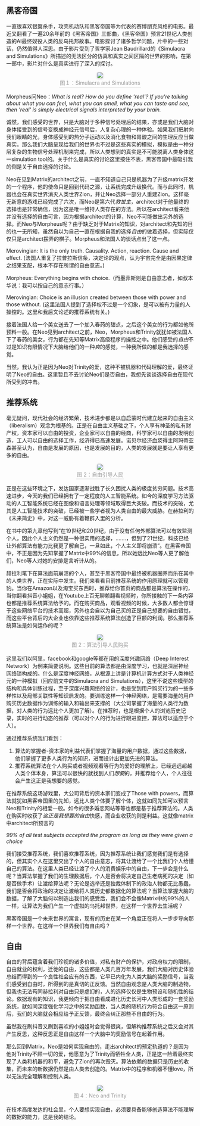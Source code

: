 ## 黑客帝国

一直很喜欢银翼杀手，攻壳机动队和黑客帝国等为代表的赛博朋克风格的电影。最近又翻看了一遍20余年前的《黑客帝国》三部曲，《黑客帝国》预言21世纪人类创造的AI最终奴役人类的反乌托邦故事。电影探讨了诸多哲学问题，片中的一些对话，仍然值得人深思。由于影片受到了哲学家Jean Baudrillard的《Simulacra and Simulations》所描述的无法区分的仿真和真实之间区隔的世界的影响，在第一部中，影片对什么是真实进行了深入的探讨。

<center>
    <img style="border-radius: 0.2525em;
    box-shadow: 0 2px 4px 0 rgba(34,36,38,.12),0 2px 6px 0 rgba(34,36,38,.08);" 
    src="https://raw.githubusercontent.com/Kaimaoge/Kaimaoge.github.io/master/images/simulcra-and-simulation.png">
    <br>
    <div style="color:orange; border-bottom: 1px solid #d9d9d9;
    display: inline-block;
    color: #999;
    padding: 2px;">图１：Simulacra and Simulations</div>
</center>

Morpheus问Neo：*What is real? How do you define 'real'? If you're talking about what you can feel, what you can smell, what you can taste and see, then 'real' is simply electrical signals interpreted by your brain.*

诚然，我们感受的世界，只是大脑对于多种信号处理后的结果，亦或是我们大脑对身体接受到的信号变换成神经元信号后，人复杂心理的一种体验。如果我们把射向我们眼睛的光，身体感受到的热分子运动以及消化食物和胃酸之间的生理反应当做真实。那么我们大脑呈现给我们的世界也不过是这些真实的模拟，模拟是由一种分层复杂的生物信号处理机制来完成，所以人类想到的真实是不可能脱离人类身体这一simulation tool的。关于什么是真实的讨论这里按住不表，黑客帝国中最吸引我的倒是关于自由选择的讨论。

Neo在见到Matrix的architect之前，一直不知道自己只是机器为了升级matrix开发的一个程序，他的使命只是回到代码之源，让系统完成升级换代。而与此同时，机器也会在真实世界消灭人类世界Zion，并让Neo选择一部分人重建Zion。这样毫无新意的游戏已经完成了六次，而Neo是第六代*救世主*，architect对于他最终的选择也是非常确信，因为这是唯一维持人类存在的方法。所以在architect看来他并没有选择的自由可言，因为根据architect的计算，Neo不可能做出另外的选择。而Neo与Morpheus呢？由于缺乏对于Matrix的知识，对architect和先知的目的也一无所知，虽然自以为自己一直在根据自我的选择*自由*的做着选择，但实际仅仅只是architect摆弄的棋子。Morpheus和法国人的谈话点出了这一点。

Merovingian: It is the only truth. Causality. Action, reaction. Cause and effect. (法国人重复了拉普拉斯信条，决定论的观点，认为宇宙完全是由因果定律之结果支配，根本不存在所谓的自由意志。)

Morpheus: Everything begins with choice.（而墨菲斯则是自由意志者，如叔本华说：我可以按自己的意志行事。）

Merovingian: Choice is an illusion created between those with power and those without. (这里法国人提到了选择权不过是一个幻象，是可以被有力量的人操控的。这里和我后文论述的推荐系统有关。)

接着法国人给一个美女送去了一个加入春药的甜点，之后这个美女的行为都如他所预料一般。在Neo见到architect之前，Neo，Morpheus和Trinity就犹如被法国人下了春药的美女，行为都在先知等Matrix高级程序的操控之中。他们感受的*自由*不过是知识有限情况下大脑给他们的一种*爽*的感觉，一种我所做的都是我选择的感觉。

当然，我认为正是因为Neo对Trinity的爱，这种不被机器和代码理解的爱，最终证明了Neo的自由。这里暂且不去讨论Neo们是否自由，我想先谈谈选择自由在现代所受到的冲击。

## 推荐系统

毫无疑问，现代社会的经济繁荣，技术进步都是以自启蒙时代建立起来的自由主义（liberalism）观念为根基的。正是在自由主义基础之下，个人享有神圣的私有财产权，资本家可以自由的投资，企业家可以自由的经商，科学家可以自由的发明创造，工人可以自由的选择工作，经济得已高速发展。诺贝尔经济血浆得主阿玛蒂亚 森甚至认为，自由是发展的原因，也是发展的目的，人类的发展就是要让人享有更多的自由。

<center>
    <img style="border-radius: 0.2525em;
    box-shadow: 0 2px 4px 0 rgba(34,36,38,.12),0 2px 6px 0 rgba(34,36,38,.08);" 
    src="https://raw.githubusercontent.com/Kaimaoge/Kaimaoge.github.io/master/images/La_liberté_guidant_le_peuple.jpg">
    <br>
    <div style="color:orange; border-bottom: 1px solid #d9d9d9;
    display: inline-block;
    color: #999;
    padding: 2px;">图 2：自由引导人民</div>
</center>

正是在这些环境之下，发达国家逐渐战胜了长久困扰人类的极度贫穷问题。技术高速进步，今天的我们已经拥有了一定程度的人工智能系统。如今的深度学习方法驱动的人工智能系统已经在图像和语言处理等领域取得巨大突破。而技术的突破，尤其是人工智能技术的突破，已经被一些学者视为人类自由的最大威胁。在赫拉利的《未来简史》中，对这一威胁有着鞭辟入里的分析。

在书中的第九章他写到“在19世纪和20世纪，由于没有任何外部算法可以有效监测个人，因此个人主义仍然是一种很实用的选择，.......，但到了21世纪，科技已经让外部算法有能力比我更了解自己，一旦如此，个人主义即将崩溃”。在黑客帝国中，不正是因为先知掌握了Matrix中99%的信息，所以她远比Neo等人更了解他们，Neo等人对她的安排是言听计从的。

赫拉利笔下在算法面前崩溃的个人，甚至于黑客帝国中最终被机器圈养而乐在其中的人类世界，正在实际中发生。我们来看看目前推荐系统的作用原理就可以管窥豹。当你在Amazon以及淘宝买东西时，推荐给你首页的商品都是算法在操作的，当你翻看抖音小姐姐，在Youtube上百无聊赖翻看视频时，你所接触的下一条内容也都是推荐系统算法给予的。而在购买商品，观看视频的时候，大多数人都会惊讶于这些网络平台的技术高超，另外也会自以为自己买的正是自己想要的自由错觉，而这些平台背后的大企业也依靠这些推荐系统算法创造了巨额的利润。那么推荐系统算法是如何运作的呢？

<center>
    <img style="border-radius: 0.2525em;
    box-shadow: 0 2px 4px 0 rgba(34,36,38,.12),0 2px 6px 0 rgba(34,36,38,.08);" 
    src="https://raw.githubusercontent.com/Kaimaoge/Kaimaoge.github.io/master/images/DIN.png">
    <br>
    <div style="color:orange; border-bottom: 1px solid #d9d9d9;
    display: inline-block;
    color: #999;
    padding: 2px;">图 2：算法引导人民购买</div>
</center>

这里我们以阿里，facebook和google等都在用的深度兴趣网络（Deep Interest Network）为例来简要说明。这些目前的算法都是由深度学习，也就是深层神经网络锁构成的。什么是深度神经网络，从根源上讲是计算机计算方式对于人类神经元的一种模拟（回应前文中的Simulacra and Simulations），这里不说这些模型的结构和具体训练过程，至于深度兴趣网络的设计，也是受到用户购买行为的一些多样性以及局部关联性等知识启发的。要训练这样一个神经网络，是需要海量的用户购买历史数据作为训练的输入和输出来支撑的（大公司掌握了海量的人类行为数据，对人类的行为远比个人更加了解）。在推荐时，也是根据个人的浏览历史记录，实时的进行动态的推荐（可以对个人的行为进行跟进监控，算法可以适应于个人）。

通过推荐系统我们看到：
1. 算法的掌握者-资本家的利益代表们掌握了海量的用户数据，通过这些数据，他们掌握了更多人类行为的知识，进而设计出更加先进的算法。
2. 推荐系统算法在个人购买或者视频观看等行为的爱好的理解上，已经远远超越人类个体本身，算法可以很快的就找到人们*想要*的，并推荐给个人，个人往往会产生这正是我想要的感觉。

在推荐系统这场游戏里，大公司背后的资本家们变成了Those with powers，而算法就犹如黑客帝国里的先知，远比人类个体要了解个体，这就如同先知可以预言Neo和Trinity的相爱一般。如今的很多婚恋网站等等也都是基于推荐算法的。人类在购买时收获了*这正是我想要的自由*快感，而企业收获的则是利益。这就像matrix中architect所预言的

*99% of all test subjects accepted the program as long as they were given a choice*

我们接受推荐系统，我们喜欢推荐系统，因为推荐系统让我们感觉我们是有选择的，但其实个人在这里交出了个人的自由意志，将其让渡给了一个比我们个人给懂自己的算法。在这里人类已经让渡了个人的消费娱乐中的自由，下一步会是什么呢？当算法掌握了我们的生理数据后，个人是否会将决定自己生老病死的决定（如是否做手术）让渡给算法呢？无论是选举还是独裁体制下的政治人物都无比愚蠢，我们是否会将政治的决定让渡给将人类历史都数据化的算法呢？当算法掌握大脑的数据，了解了大脑何以制造出我们的感受后，我们会不会像Matrix中的99%的人一样，让算法为我们产生一个虚拟的乌托邦世界，在这样一个世界去生活呢？

黑客帝国是一个未来世界的寓言，现有的历史在某一个角度正在将人一步步导向那样一个世界。在这样一个世界我们有自由吗？

## 自由

自由的背后蕴含着我们珍视的诸多价值，对私有财产的保护，对政府权力的限制，自由就业的权利，迁徙的自由，这些都是人类几百万年发展，我们大脑对历史体验总结而得到的一个良性社会应有的东西，它早已内化为人类大脑的奖励信号，当我们感受到自由时，所得到的是真切的正反馈。当然自由观念是人类大脑的制造物，但我也无法苟同赫拉利对自由只是虚幻的，人的选择仅仅是生物预设和随机性的结论。依据现有的知识，我更倾向于把自由看成进化历史长河中人类形成的一套奖励系统，就如同深度强化学习之中的奖励函数，当人类的随机行为符合自由这一原则后，我们的大脑就会相应给予正反馈，最终会纠正那些不自由的行为。

虽然我在刷抖音又刷到喜欢的小姐姐时会觉得很爽，但解构推荐系统之后又会对其产生反思，这种反思正是自由这样一个大脑中的奖励信号在起着作用。

那么回到Matrix，Neo是如何实现自由的，走出architect的预定轨道的？是因为他对Trinity不顾一切的爱，他愿意为了Trinity而牺牲全人类，正是这一险着最终实现了人类和机器的和平，避免了Zion的再次毁灭。算法依赖的数据只是历史的收集，而未来的新数据仍然是由人类去创造的。Matrix中的程序和机器不懂love，所以无法完全理解和控制人类。

<center>
    <img style="border-radius: 0.2525em;
    box-shadow: 0 2px 4px 0 rgba(34,36,38,.12),0 2px 6px 0 rgba(34,36,38,.08);" 
    src="https://raw.githubusercontent.com/Kaimaoge/Kaimaoge.github.io/master/images/neo-t.jpeg">
    <br>
    <div style="color:orange; border-bottom: 1px solid #d9d9d9;
    display: inline-block;
    color: #999;
    padding: 2px;">图 4：Neo and Trinity</div>
</center>

在技术高度发达的社会里，个人要想实现自由，必须要具备能够创造算法不能理解的数据的能力，这是我的结论。

